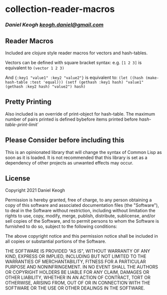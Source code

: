 # collection-reader-macros
### _Daniel Keogh <keogh.daniel@gmail.com>_

## Reader Macros

Included are clojure style reader macros for vectors and hash-tables.

Vectors can be defined with square bracket syntax:
e.g.
`[1 2 3]` is equivalent to `(vector 1 2 3)`

And `{:key1 "value1" :key2 "value2"}` is equivalent to:
`(let ((hash (make-hash-table :test 'equal)))
      (setf (gethash :key1 hash) "value1"
      	    (gethash :key2 hash) "value2")
     hash)`

## Pretty Printing

Also included is an override of print-object for hash-table. The maximum number of pairs printed is defined bybefore items printed before *hash-table-print-limit*`

## Please Consider before including this

This is an opinionated library that will change the syntax of Common Lisp as soon as it is loaded.
It is not recommended that this library is set as a dependency of other projects as unwanted effects may occur.

## License

Copyright 2021 Daniel Keogh

Permission is hereby granted, free of charge, to any person obtaining a copy of this software and associated documentation files (the "Software"), to deal in the Software without restriction, including without limitation the rights to use, copy, modify, merge, publish, distribute, sublicense, and/or sell copies of the Software, and to permit persons to whom the Software is furnished to do so, subject to the following conditions:

The above copyright notice and this permission notice shall be included in all copies or substantial portions of the Software.

THE SOFTWARE IS PROVIDED "AS IS", WITHOUT WARRANTY OF ANY KIND, EXPRESS OR IMPLIED, INCLUDING BUT NOT LIMITED TO THE WARRANTIES OF MERCHANTABILITY, FITNESS FOR A PARTICULAR PURPOSE AND NONINFRINGEMENT. IN NO EVENT SHALL THE AUTHORS OR COPYRIGHT HOLDERS BE LIABLE FOR ANY CLAIM, DAMAGES OR OTHER LIABILITY, WHETHER IN AN ACTION OF CONTRACT, TORT OR OTHERWISE, ARISING FROM, OUT OF OR IN CONNECTION WITH THE SOFTWARE OR THE USE OR OTHER DEALINGS IN THE SOFTWARE.